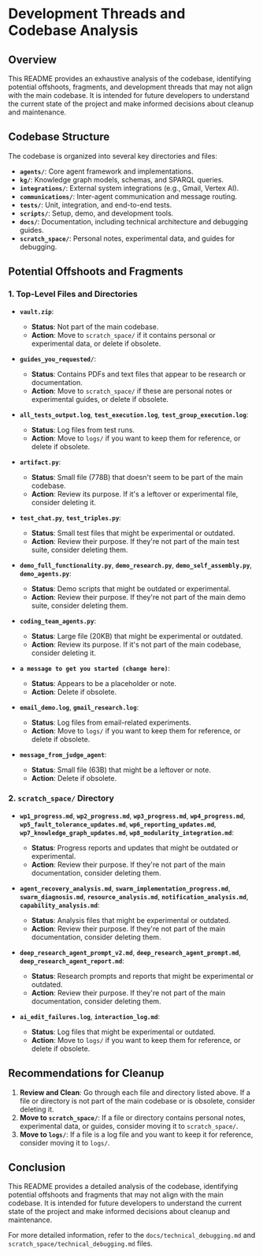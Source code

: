 # Development Threads and Codebase Analysis

## Overview

This README provides an exhaustive analysis of the codebase, identifying potential offshoots, fragments, and development threads that may not align with the main codebase. It is intended for future developers to understand the current state of the project and make informed decisions about cleanup and maintenance.

## Codebase Structure

The codebase is organized into several key directories and files:

- **`agents/`**: Core agent framework and implementations.
- **`kg/`**: Knowledge graph models, schemas, and SPARQL queries.
- **`integrations/`**: External system integrations (e.g., Gmail, Vertex AI).
- **`communications/`**: Inter-agent communication and message routing.
- **`tests/`**: Unit, integration, and end-to-end tests.
- **`scripts/`**: Setup, demo, and development tools.
- **`docs/`**: Documentation, including technical architecture and debugging guides.
- **`scratch_space/`**: Personal notes, experimental data, and guides for debugging.

## Potential Offshoots and Fragments

### 1. Top-Level Files and Directories

- **`vault.zip`**:  
  - **Status**: Not part of the main codebase.  
  - **Action**: Move to `scratch_space/` if it contains personal or experimental data, or delete if obsolete.

- **`guides_you_requested/`**:  
  - **Status**: Contains PDFs and text files that appear to be research or documentation.  
  - **Action**: Move to `scratch_space/` if these are personal notes or experimental guides, or delete if obsolete.

- **`all_tests_output.log`**, **`test_execution.log`**, **`test_group_execution.log`**:  
  - **Status**: Log files from test runs.  
  - **Action**: Move to `logs/` if you want to keep them for reference, or delete if obsolete.

- **`artifact.py`**:  
  - **Status**: Small file (778B) that doesn't seem to be part of the main codebase.  
  - **Action**: Review its purpose. If it's a leftover or experimental file, consider deleting it.

- **`test_chat.py`**, **`test_triples.py`**:  
  - **Status**: Small test files that might be experimental or outdated.  
  - **Action**: Review their purpose. If they're not part of the main test suite, consider deleting them.

- **`demo_full_functionality.py`**, **`demo_research.py`**, **`demo_self_assembly.py`**, **`demo_agents.py`**:  
  - **Status**: Demo scripts that might be outdated or experimental.  
  - **Action**: Review their purpose. If they're not part of the main demo suite, consider deleting them.

- **`coding_team_agents.py`**:  
  - **Status**: Large file (20KB) that might be experimental or outdated.  
  - **Action**: Review its purpose. If it's not part of the main codebase, consider deleting it.

- **`a message to get you started (change here)`**:  
  - **Status**: Appears to be a placeholder or note.  
  - **Action**: Delete if obsolete.

- **`email_demo.log`**, **`gmail_research.log`**:  
  - **Status**: Log files from email-related experiments.  
  - **Action**: Move to `logs/` if you want to keep them for reference, or delete if obsolete.

- **`message_from_judge_agent`**:  
  - **Status**: Small file (63B) that might be a leftover or note.  
  - **Action**: Delete if obsolete.

### 2. `scratch_space/` Directory

- **`wp1_progress.md`**, **`wp2_progress.md`**, **`wp3_progress.md`**, **`wp4_progress.md`**, **`wp5_fault_tolerance_updates.md`**, **`wp6_reporting_updates.md`**, **`wp7_knowledge_graph_updates.md`**, **`wp8_modularity_integration.md`**:  
  - **Status**: Progress reports and updates that might be outdated or experimental.  
  - **Action**: Review their purpose. If they're not part of the main documentation, consider deleting them.

- **`agent_recovery_analysis.md`**, **`swarm_implementation_progress.md`**, **`swarm_diagnosis.md`**, **`resource_analysis.md`**, **`notification_analysis.md`**, **`capability_analysis.md`**:  
  - **Status**: Analysis files that might be experimental or outdated.  
  - **Action**: Review their purpose. If they're not part of the main documentation, consider deleting them.

- **`deep_research_agent_prompt_v2.md`**, **`deep_research_agent_prompt.md`**, **`deep_research_agent_report.md`**:  
  - **Status**: Research prompts and reports that might be experimental or outdated.  
  - **Action**: Review their purpose. If they're not part of the main documentation, consider deleting them.

- **`ai_edit_failures.log`**, **`interaction_log.md`**:  
  - **Status**: Log files that might be experimental or outdated.  
  - **Action**: Move to `logs/` if you want to keep them for reference, or delete if obsolete.

## Recommendations for Cleanup

1. **Review and Clean**: Go through each file and directory listed above. If a file or directory is not part of the main codebase or is obsolete, consider deleting it.
2. **Move to `scratch_space/`**: If a file or directory contains personal notes, experimental data, or guides, consider moving it to `scratch_space/`.
3. **Move to `logs/`**: If a file is a log file and you want to keep it for reference, consider moving it to `logs/`.

## Conclusion

This README provides a detailed analysis of the codebase, identifying potential offshoots and fragments that may not align with the main codebase. It is intended for future developers to understand the current state of the project and make informed decisions about cleanup and maintenance.

For more detailed information, refer to the `docs/technical_debugging.md` and `scratch_space/technical_debugging.md` files. 